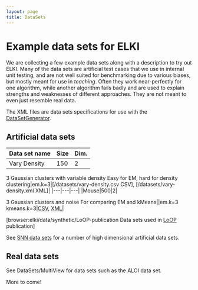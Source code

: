 ```yaml
---
layout: page
title: DataSets
---
```



Example data sets for ELKI
==========================

We are collecting a few example data sets along with a description to try out ELKI. Many of the data sets are artificial test cases that we use in internal unit testing, and are not well suited for benchmarking due to various biases, but mostly meant for use in *teaching*. Often they work near-perfectly for one algorithm, while another algorithm fails badly and are used to explain strengths and weaknesses of different approaches. They are not meant to even just resemble real data.

The XML files are data sets specifications for use with the [DataSetGenerator](./DataSetGenerator).

Artificial data sets
--------------------

| **Data set name** | **Size** | **Dim.** |
|-------------------|----------|----------|
| Vary Density      | 150      | 2        |

3 Gaussian clusters with variable density
Easy for EM, hard for density clustering|em.k=3|\[/datasets/vary-density.csv CSV\], \[/datasets/vary-density.xml XML\]| |---|---|---| |Mouse|500|2|

3 Gaussian clusters and noise
For comparing EM and kMeans||em.k=3
kmeans.k=3|[CSV](.//datasets/mouse.csv), [XML](.//datasets/mouse.xml)|

\[browser:elki/data/synthetic/LoOP-publication Data sets used in [LoOP](./LoOP) publication\]

See [SNN data sets](http://www.dbs.ifi.lmu.de/cms/Research/SNN/DataSets) for a number of high dimensional artificial data sets.

Real data sets
--------------

See DataSets/MultiView for data sets such as the ALOI data set.

More to come!
